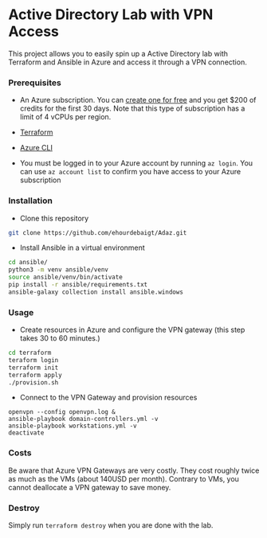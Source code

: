 # Active Directory Lab with VPN Access

This project allows you to easily spin up a Active Directory lab with Terraform and Ansible in Azure and access it through a VPN connection.

### Prerequisites

- An Azure subscription. You can [create one for free](https://azure.microsoft.com/en-us/free/) and you get $200 of credits for the first 30 days. Note that this type of subscription has a limit of 4 vCPUs per region.

- [Terraform](https://www.terraform.io/downloads.html)

- [Azure CLI](https://docs.microsoft.com/en-us/cli/azure/install-azure-cli?view=azure-cli-latest)

- You must be logged in to your Azure account by running `az login`. You can use `az account list` to confirm you have access to your Azure subscription

### Installation

- Clone this repository

```bash
git clone https://github.com/ehourdebaigt/Adaz.git
```

- Install Ansible in a virtual environment

```bash
cd ansible/
python3 -m venv ansible/venv 
source ansible/venv/bin/activate
pip install -r ansible/requirements.txt
ansible-galaxy collection install ansible.windows
```

### Usage

- Create resources in Azure and configure the VPN gateway (this step takes 30 to 60 minutes.)
```bash
cd terraform
teraform login
terraform init
terraform apply
./provision.sh
``` 

- Connect to the VPN Gateway and provision resources
```
openvpn --config openvpn.log &
ansible-playbook domain-controllers.yml -v
ansible-playbook workstations.yml -v
deactivate
```

### Costs

Be aware that Azure VPN Gateways are very costly. They cost roughly twice as much as the VMs (about 140USD per month). Contrary to VMs, you cannot deallocate a VPN gateway to save money. 

### Destroy
Simply run `terraform destroy` when you are done with the lab. 

